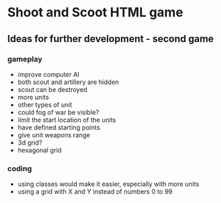 # Shoot and Scoot HTML game

## Ideas for further development - second game

### gameplay

- improve computer AI
- both scout and artillery are hidden
- scout can be destroyed
- more units
- other types of unit
- could fog of war be visible?
- limit the start location of the units
- have defined starting points
- give unit weapons range
- 3d grid?
- hexagonal grid

### coding

- using classes would make it easier, especially with more units
- using a grid with X and Y instead of numbers 0 to 99
